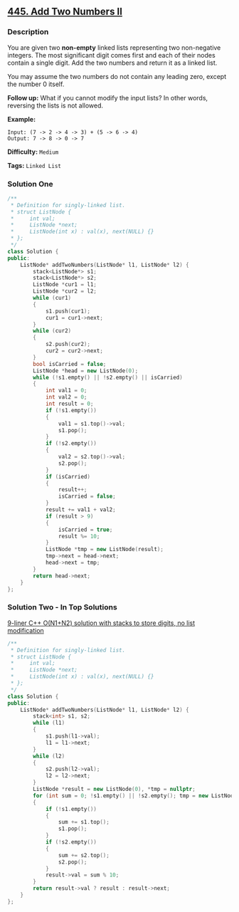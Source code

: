 ## [445. Add Two Numbers II](https://leetcode.com/problems/add-two-numbers-ii/#/description)

### Description

You are given two **non-empty** linked lists representing two non-negative integers. The most significant digit comes first and each of their nodes contain a single digit. Add the two numbers and return it as a linked list.

You may assume the two numbers do not contain any leading zero, except the number 0 itself.

**Follow up:**
What if you cannot modify the input lists? In other words, reversing the lists is not allowed.

**Example:**

```
Input: (7 -> 2 -> 4 -> 3) + (5 -> 6 -> 4)
Output: 7 -> 8 -> 0 -> 7
```

**Difficulty:** `Medium`

**Tags:** `Linked List`

### Solution One

```c++
/**
 * Definition for singly-linked list.
 * struct ListNode {
 *     int val;
 *     ListNode *next;
 *     ListNode(int x) : val(x), next(NULL) {}
 * };
 */
class Solution {
public:
    ListNode* addTwoNumbers(ListNode* l1, ListNode* l2) {
        stack<ListNode*> s1;
        stack<ListNode*> s2;
        ListNode *cur1 = l1;
        ListNode *cur2 = l2;
        while (cur1)
        {
            s1.push(cur1);
            cur1 = cur1->next;
        }
        while (cur2)
        {
            s2.push(cur2);
            cur2 = cur2->next;
        }
        bool isCarried = false;
        ListNode *head = new ListNode(0);
        while (!s1.empty() || !s2.empty() || isCarried)
        {
            int val1 = 0;
            int val2 = 0;
            int result = 0;
            if (!s1.empty())
            {
                val1 = s1.top()->val;
                s1.pop();
            }
            if (!s2.empty())
            {
                val2 = s2.top()->val;
                s2.pop();
            }
            if (isCarried)
            {
                result++;
                isCarried = false;
            }
            result += val1 + val2;
            if (result > 9)
            {
                isCarried = true;
                result %= 10;
            }
            ListNode *tmp = new ListNode(result);
            tmp->next = head->next;
            head->next = tmp;
        }
        return head->next;
    }
};
```

### Solution Two - In Top Solutions

[9-liner C++ O(N1+N2) solution with stacks to store digits, no list modification](https://discuss.leetcode.com/topic/76885/9-liner-c-o-n1-n2-solution-with-stacks-to-store-digits-no-list-modification)

```c++
/**
 * Definition for singly-linked list.
 * struct ListNode {
 *     int val;
 *     ListNode *next;
 *     ListNode(int x) : val(x), next(NULL) {}
 * };
 */
class Solution {
public:
    ListNode* addTwoNumbers(ListNode* l1, ListNode* l2) {
        stack<int> s1, s2;
        while (l1)
        {
            s1.push(l1->val);
            l1 = l1->next;
        }
        while (l2)
        {
            s2.push(l2->val);
            l2 = l2->next;
        }
        ListNode *result = new ListNode(0), *tmp = nullptr;
        for (int sum = 0; !s1.empty() || !s2.empty(); tmp = new ListNode(sum /= 10), tmp->next = result, result= tmp)
        {
            if (!s1.empty())
            {
                sum += s1.top();
                s1.pop();
            }
            if (!s2.empty())
            {
                sum += s2.top();
                s2.pop();
            }
            result->val = sum % 10;
        }
        return result->val ? result : result->next;
    }
};
```
